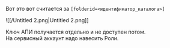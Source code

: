 Вот это вот считается за `[folderid=<идентификатор_каталога>]`

![[/Untitled 2.png|Untitled 2.png]]

Ключ АПИ получается отдельно и не доступен потом.  
На сервисный аккаунт надо навесить Роли.